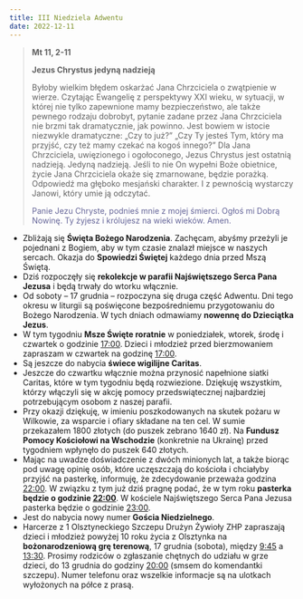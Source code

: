 ```yaml
---
title: III Niedziela Adwentu
date: 2022-12-11
---
```


> **Mt 11, 2-11**
>
> **Jezus Chrystus jedyną nadzieją**
>
> Byłoby wielkim błędem oskarżać Jana Chrzciciela o zwątpienie w wierze. Czytając Ewangelię z perspektywy XXI wieku, w sytuacji, w której nie tylko zapewnione mamy bezpieczeństwo, ale także pewnego rodzaju dobrobyt, pytanie zadane przez Jana Chrzciciela nie brzmi tak dramatycznie, jak powinno. Jest bowiem w istocie niezwykle dramatyczne: „Czy to już?” „Czy Ty jesteś Tym, który ma przyjść, czy też mamy czekać na kogoś innego?” Dla Jana Chrzciciela, uwięzionego i ogołoconego, Jezus Chrystus jest ostatnią nadzieją. Jedyną nadzieją. Jeśli to nie On wypełni Boże obietnice, życie Jana Chrzciciela okaże się zmarnowane, będzie porażką. Odpowiedź ma głęboko mesjański charakter. I z pewnością wystarczy Janowi, który umie ją odczytać.
>
> <span style="color: #666699;"> Panie Jezu Chryste, podnieś mnie z mojej śmierci. Ogłoś mi Dobrą Nowinę. Ty żyjesz i królujesz na wieki wieków. Amen.
> &nbsp;

- Zbliżają się **Święta Bożego Narodzenia**. Zachęcam, abyśmy przeżyli je pojednani z Bogiem, aby w tym czasie znalazł miejsce w naszych sercach. Okazja do **Spowiedzi Świętej** każdego dnia przed Mszą Świętą.
- Dziś rozpoczęły się **rekolekcje w parafii Najświętszego Serca Pana Jezusa** i będą trwały do wtorku włącznie.
- Od soboty – 17 grudnia – rozpoczyna się druga część Adwentu. Dni tego okresu w liturgii są poświęcone bezpośredniemu przygotowaniu do Bożego Narodzenia. W tych dniach odmawiamy **nowennę do Dzieciątka Jezus**.
- W tym tygodniu **Msze Święte roratnie** w poniedziałek, wtorek, środę i czwartek o godzinie <u>17:00</u>. Dzieci i młodzież przed bierzmowaniem zapraszam w czwartek na godzinę <u>17:00</u>.
- Są jeszcze do nabycia **świece wigilijne Caritas**.
- Jeszcze do czwartku włącznie można przynosić napełnione siatki Caritas, które w tym tygodniu będą rozwiezione. Dziękuję wszystkim, którzy włączyli się w akcję pomocy przedswiątecznej najbardziej potrzebującym osobom z naszej parafii.
- Przy okazji dziękuję, w imieniu poszkodowanych na skutek pożaru w Wilkowie, za wsparcie i ofiary składane na ten cel. W sumie przekazałem 1800 złotych (do puszek zebrano 1640 zł). Na **Fundusz Pomocy Kościołowi na Wschodzie** (konkretnie na Ukrainę) przed tygodniem wpłynęło do puszek 640 złotych.
- Mając na uwadze doświadczenie z dwóch minionych lat, a także biorąc pod uwagę opinię osób, które uczęszczają do kościoła i chciałyby przyjść na pasterkę, informuję, że zdecydowanie przeważa godzina <u>22:00</u>. W związku z tym już dziś pragnę podać, że w tym roku **pasterka będzie o godzinie <u>22:00</u>**. W kościele Najświętszego Serca Pana Jezusa pasterka będzie o godzinie <u>23:00</u>.
- Jest do nabycia nowy numer **Gościa Niedzielnego**.
- Harcerze z 1 Olsztyneckiego Szczepu Drużyn Żywioły ZHP zapraszają dzieci i młodzież powyżej 10 roku życia z Olsztynka na **bożonarodzeniową grę terenową**, 17 grudnia (sobota), między <u>9:45</u> a <u>13:30</u>. Prosimy rodziców o zgłaszanie chętnych do udziału w grze dzieci, do 13 grudnia do godziny <u>20:00</u> (smsem do komendantki szczepu). Numer telefonu oraz wszelkie informacje są na ulotkach wyłożonych na półce z prasą.


